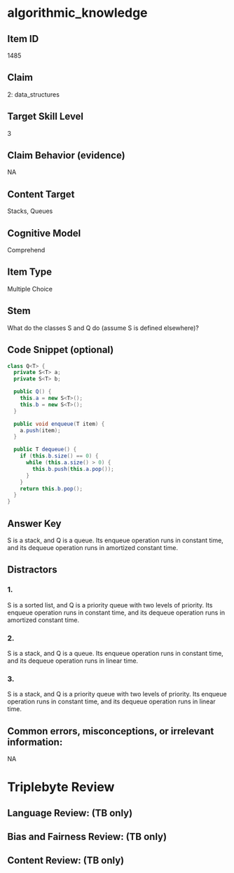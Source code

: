 # algorithmic_knowledge

## Item ID
1485

## Claim
2: data_structures

## Target Skill Level
3

## Claim Behavior (evidence)
NA

## Content Target
Stacks, Queues

## Cognitive Model
Comprehend

## Item Type
Multiple Choice

## Stem
What do the classes S and Q do (assume S is defined elsewhere)?

## Code Snippet (optional)
```java
class Q<T> {
  private S<T> a;
  private S<T> b;

  public Q() {
    this.a = new S<T>();
    this.b = new S<T>();
  }

  public void enqueue(T item) {
    a.push(item);
  }

  public T dequeue() {
    if (this.b.size() == 0) {
      while (this.a.size() > 0) {
        this.b.push(this.a.pop());
      }
    }
    return this.b.pop();
  }
}
```

## Answer Key
S is a stack, and Q is a queue. Its enqueue operation runs in constant time, and its dequeue operation runs in amortized constant time.

## Distractors
### 1.
S is a sorted list, and Q is a priority queue with two levels of priority. Its enqueue operation runs in constant time, and its dequeue operation runs in amortized constant time.

### 2.
S is a stack, and Q is a queue. Its enqueue operation runs in constant time, and its dequeue operation runs in linear time.

### 3.
S is a stack, and Q is a priority queue with two levels of priority. Its enqueue operation runs in constant time, and its dequeue operation runs in linear time.

## Common errors, misconceptions, or irrelevant information:
NA

# Triplebyte Review

## Language Review: (TB only)

## Bias and Fairness Review: (TB only)

## Content Review: (TB only)
